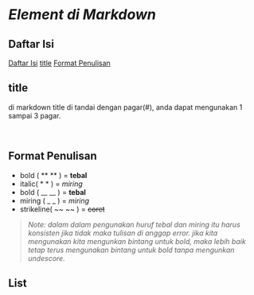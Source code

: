 # *Element di Markdown*

## Daftar Isi
[Daftar Isi](#daftar-isi)
[title](#title)
[Format Penulisan](#format-penulisan)

## title

di markdown title di tandai dengan pagar(#), anda dapat mengunakan 1 sampai 3 pagar.

<br>

## Format Penulisan

* bold ( \*\* \*\* ) = **tebal**
* italic( \* \* ) = *miring*
* bold ( \_\_ \_\_ ) = **tebal**
* miring ( \_ \_ ) = *miring*
* strikeline( \~\~ \~\~ ) = ~~coret~~

> *Note: dalam dalam pengunakan huruf tebal dan miring itu harus konsisten jika tidak maka tulisan di anggap error.*
> *jika kita mengunakan kita mengunkan bintang untuk bold, maka lebih baik tetap terus mengunakan bintang untuk bold tanpa mengunkan undescore.*

## List